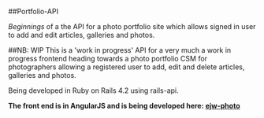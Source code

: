 ##Portfolio-API

*Beginnings* of a the API for a photo portfolio site which allows signed in user to add and edit articles, galleries and photos.

##NB: WIP
This is a 'work in progress' API for a very much a work in progress frontend heading towards a photo portfolio CSM for photographers allowing a registered user to add, edit and delete articles, galleries and photos.

Being developed in Ruby on Rails 4.2 using rails-api.

**The front end is in AngularJS and is being developed here:  [ejw-photo](https://github.com/elxwar/ejw-photo)**
